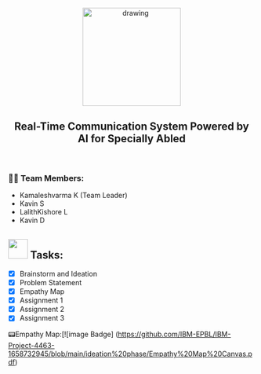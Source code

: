 <br>
<div align="center">
<img src="https://upload.wikimedia.org/wikipedia/commons/5/51/IBM_logo.svg"  align="center" alt="drawing" width="200" />
  <h2 align="center"> Real-Time Communication System Powered by AI for Specially Abled <br></h2>
</div>
<br>
  
### :woman_technologist: Team Members:
  
  - Kamaleshvarma K (Team Leader)
  - Kavin S
  - LalithKishore L
  - Kavin D
 
 
 
<h2> <img src="https://raw.githubusercontent.com/Tarikul-Islam-Anik/Animated-Fluent-Emojis/master/Emojis/Hand%20gestures/Mechanical%20Arm.png" width="40px"> Tasks: </h2>
  
- [x] Brainstorm and Ideation <br>
- [x] Problem Statement <br>
- [x] Empathy Map <br>
- [x] Assignment 1 <br>
- [x] Assignment 2  <br>
- [x] Assignment 3  <br>

📟Empathy Map:[![image Badge] (https://github.com/IBM-EPBL/IBM-Project-4463-1658732945/blob/main/ideation%20phase/Empathy%20Map%20Canvas.pdf)
